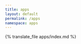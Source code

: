 ```yaml
---
title: apps
layout: default
permalink: /apps
namespace: apps
---
```


{% translate_file apps/index.md %}
